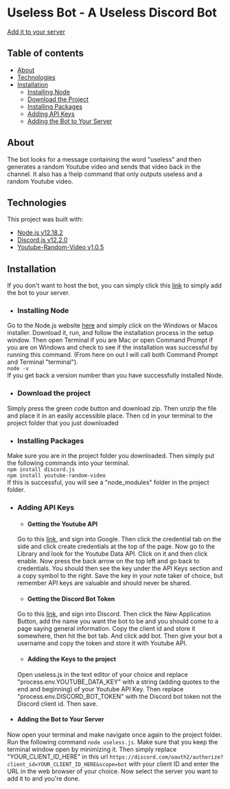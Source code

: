 # Useless Bot - A Useless Discord Bot

[Add it to your server](http://www.discord.com/oauth2/authorize?client_id=733186628272783360&scope=bot)

## Table of contents
- [About](#About)
- [Technologies](#Technologies)
- [Installation](#Installation)
  - [Installing Node](#Installing-Node)
  - [Download the Project](#Download-the-Project)
  - [Installing Packages](#Installing-Packages)
  - [Adding API Keys](#Adding-API-Keys)
  - [Adding the Bot to Your Server](#Adding-the-Bot-to-Your-Server)

## About
The bot looks for a message containing the word "useless" and then generates a random Youtube video and sends that video back in the channel. It also has a !help command that only outputs useless and a random Youtube video.

## Technologies
This project was built with:
- [Node.js v12.18.2](https://nodejs.org/en/download/)
- [Discord.js v12.2.0](https://www.npmjs.com/package/discord.js)
- [Youtube-Random-Video v1.0.5](https://www.npmjs.com/package/youtube-random-video)

## Installation
If you don't want to host the bot, you can simply click this [link](discord.com/oauth2/authorize?client_id=733186628272783360&scope=bot) to simply add the bot to your server.

- ### Installing Node
Go to the Node.js website [here](https://nodejs.org/en/download/) and simply click on the Windows or Macos installer. Download it, run, and follow the installation process in the setup window. Then open Terminal if you are Mac or open Command Prompt if you are on Windows and check to see if the installation was successful by running this command. (From here on out I will call both Command Prompt and Terminal "terminal").  
`node -v`  
If you get back a version number than you have successfully installed Node.

- ### Download the project
Simply press the green code button and download zip. Then unzip the file and place it in an easily accessible place. Then cd in your terminal to the project folder that you just downloaded

- ### Installing Packages
Make sure you are in the project folder you downloaded. Then simply put the following commands into your terminal.  
`npm install discord.js`  
`npm install youtube-random-video`  
If this is successful, you will see a "node_modules" folder in the project folder.

- ### Adding API Keys
  - #### Getting the Youtube API
  Go to this [link](https://console.developers.google.com/), and sign into Google. Then click the credential tab on the side and click create credentials at the top of the page. Now go to the Library and look for the Youtube Data API. Click on it and then click enable. Now press the back arrow on the top left and go back to credentials. You should then see the key under the API Keys section and a copy symbol to the right. Save the key in your note taker of choice, but remember API keys are valuable and should never be shared.

  - #### Getting the Discord Bot Token
  Go to this [link](https://discord.com/developers/applications), and sign into Discord. Then click the New Application Button, add the name you want the bot to be and you should come to a page saying general information. Copy the client id and store it somewhere, then hit the bot tab. And click add bot. Then give your bot a username and copy the token and store it with Youtube API.

  - #### Adding the Keys to the project
  Open useless.js in the text editor of your choice and replace "process.env.YOUTUBE_DATA_KEY" with a string (adding quotes to the end and beginning) of your Youtube API Key. Then replace "process.env.DISCORD_BOT_TOKEN" with the Discord bot token not the Discord client id. Then save.

- #### Adding the Bot to Your Server
Now open your terminal and make navigate once again to the project folder. Run the following command `node useless.js`. Make sure that you keep the terminal window open by minimizing it. Then simply replace "YOUR_CLIENT_ID_HERE" in this url `https://discord.com/oauth2/authorize?client_id=YOUR_CLIENT_ID_HERE&scope=bot` with your client ID and enter the URL in the web browser of your choice. Now select the server you want to add it to and you're done.
